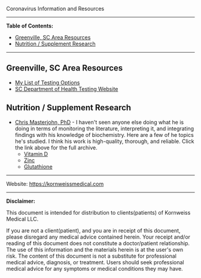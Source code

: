 <!-- template.md -->
<link rel="stylesheet" type="text/css" href="template.css">

<p class="title">Coronavirus Information and Resources</p>

---
**Table of Contents:**
<!-- insert table of contents -->
- [Greenville, SC Area Resources](#greenville-sc-area-resources)
- [Nutrition / Supplement Research](#nutrition--supplement-research)

---
<!-- insert body of document -->
## Greenville, SC Area Resources

- [My List of Testing Options](https://roamresearch.com/#/app/kmllc/page/yPHPRLfSL)
- [SC Department of Health Testing Website](https://www.scdhec.gov/infectious-diseases/viruses/coronavirus-disease-2019-covid-19/covid-19-screening-testing-sites)

## Nutrition / Supplement Research
- [Chris Masterjohn, PhD](https://chrismasterjohnphd.com/covid-19/) - I haven't seen anyone else doing what he is doing in terms of monitoring the literature, interpreting it, and integrating findings with his knowledge of biochemistry. Here are a few of he topics he's studied. I think his work is high-quality, thorough, and reliable. Click the link above for the full archive.
  - [Vitamin D](https://chrismasterjohnphd.com/covid-19/vitamin-d-the-first-study-on-covid-19-infection-risk)
  - [Zinc](https://chrismasterjohnphd.com/covid-19/the-first-zinc-and-covid-19-study-in-humans-very-promising)
  - [Glutathione](https://chrismasterjohnphd.com/covid-19/do-glutathione-supplements-work)

---

Website: <https://kornweissmedical.com>

---
**Disclaimer:**

This document is intended for distribution to clients(patients) of Kornweiss Medical LLC.

If you are not a client(patient), and you are in receipt of this document, please disregard any medical advice contained herein. Your receipt and/or reading of this document does not constitute a doctor/patient relationship. The use of this information and the materials herein is at the user's own risk. The content of this document is not a substitute for professional medical advice, diagnosis, or treatment. Users should seek professional medical advice for any symptoms or medical conditions they may have.